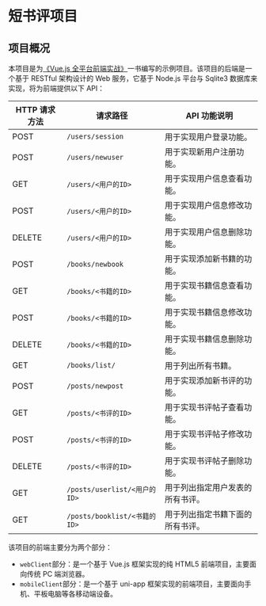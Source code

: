 # 短书评项目

## 项目概况

本项目是为[《Vue.js 全平台前端实战》](https://github.com/owlman/vuejs_in_action)一书编写的示例项目。该项目的后端是一个基于 RESTful 架构设计的 Web 服务，它基于 Node.js 平台与 Sqlite3 数据库来实现，将为前端提供以下 API：

| HTTP 请求方法 | 请求路径  | API 功能说明  |
| ---------------- |---------- |---------------------- |
| POST | `/users/session`   | 用于实现用户登录功能。|
| POST | `/users/newuser` | 用于实现新用户注册功能。|
| GET   | `/users/<用户的ID>` | 用于实现用户信息查看功能。 |
| POST | `/users/<用户的ID>` | 用于实现用户信息修改功能。 |
| DELETE | `/users/<用户的ID>` | 用于实现用户信息删除功能。|
| POST | `/books/newbook` | 用于实现添加新书籍的功能。|
| GET   | `/books/<书籍的ID>`  | 用于实现书籍信息查看功能。 |
| POST | `/books/<书籍的ID>`  | 用于实现书籍信息修改功能。|
| DELETE  | `/books/<书籍的ID>` | 用于实现书籍信息删除功能。|
| GET  | `/books/list/` | 用于列出所有书籍。     |
| POST | `/posts/newpost` | 用于实现添加新书评的功能。 |
| GET    | `/posts/<书评的ID>` | 用于实现书评帖子查看功能。|
| POST  | `/posts/<书评的ID>`  | 用于实现书评帖子修改功能。|
| DELETE | `/posts/<书评的ID>` | 用于实现书评帖子删除功能。|
| GET | `/posts/userlist/<用户的ID>` | 用于列出指定用户发表的所有书评。 |
| GET | `/posts/booklist/<书籍的ID>` | 用于列出指定书籍下面的所有书评。 |

该项目的前端主要分为两个部分：

- `webClient`部分：是一个基于 Vue.js 框架实现的纯 HTML5 前端项目，主要面向传统 PC 端浏览器。
- `mobileClient`部分：是一个基于 uni-app 框架实现的前端项目，主要面向手机、平板电脑等各移动端设备。
